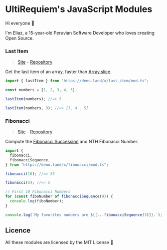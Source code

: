 # UltiRequiem's JavaScript Modules

Hi everyone 👋

I'm Eliaz, a 15-year-old Peruvian Software Developer who loves creating Open
Source.

### Last Item

> [Site](https://ulti.js.org/last_item) -
> [Repository](https://github.com/ultirequiem/last_item)

Get the last item of an array, faster than
[Array.slice](https://developer.mozilla.org/en-US/docs/Web/JavaScript/Reference/Global_Objects/Array/slice).

```javascript
import { lastItem } from "https://deno.land/x/last_item/mod.ts";

const numbers = [1, 2, 3, 4, 5];

lastItem(numbers); //=> 5

lastItem(numbers, 3); //=> [3, 4 , 5]
```

### Fibonacci

> [Site](https://ulti.js.org/fibonacci) -
> [Repository](https://github.com/ultirequiem/fibonacci)

Compute the
[Fibonacci Succession](https://en.wikipedia.org/wiki/Fibonacci_number) and NTH
Fibonacci Number.

```javascript
import {
  fibonacci,
  fibonacciSequence,
} from "https://deno.land/x/fibonacci/mod.ts";

fibonacci(10); //=> 55

fibonacci(5); //=> 5

// First 10 Fibonacci Numbers
for (const fiboNumber of fibonacciSequence(9)) {
  console.log(fiboNumber);
}

console.log(`My favorites numbers are ${[...fibonacciSequence(3)]}.`);
```

## Licence

All these modules are licensed by the MIT License 📄

